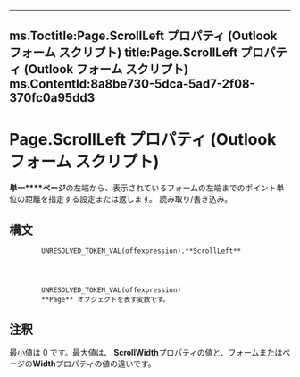 

---
ms.Toctitle:Page.ScrollLeft プロパティ (Outlook フォーム スクリプト)
title:Page.ScrollLeft プロパティ (Outlook フォーム スクリプト)
ms.ContentId:8a8be730-5dca-5ad7-2f08-370fc0a95dd3
---
# Page.ScrollLeft プロパティ (Outlook フォーム スクリプト)




**単一****ページ**の左端から、表示されているフォームの左端までのポイント単位の距離を指定する設定または返します。 読み取り/書き込み。

## 構文

            UNRESOLVED_TOKEN_VAL(offexpression).**ScrollLeft**




            UNRESOLVED_TOKEN_VAL(offexpression)
            **Page** オブジェクトを表す変数です。



## 注釈
最小値は 0 です。最大値は、 **ScrollWidth**プロパティの値と、フォームまたはページの**Width**プロパティの値の違いです。




